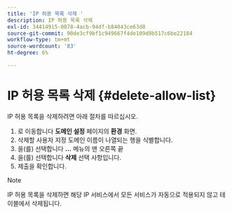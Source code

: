 ```yaml
---
title: 'IP 허용 목록 삭제 '
description: IP 허용 목록 삭제
exl-id: 34414915-0078-4acb-94df-b84043ce63d8
source-git-commit: 90de3cf9bf1c949667f4de109d0b517c6be22184
workflow-type: tm+mt
source-wordcount: '83'
ht-degree: 6%

---
```


# IP 허용 목록 삭제 {#delete-allow-list}

IP 허용 목록을 삭제하려면 아래 절차를 따르십시오.

1. 로 이동합니다 **도메인 설정** 페이지의 **환경** 화면.
1. 삭제할 사용자 지정 도메인 이름이 나열되는 행을 식별합니다.
1. 을(를) 선택합니다 **...** 메뉴의 맨 오른쪽 끝
1. 을(를) 선택합니다 **삭제** 선택 사항입니다.
1. 제출을 확인합니다.

>[!NOTE]
>IP 허용 목록을 삭제하면 해당 IP 서비스에서 모든 서비스가 자동으로 적용되지 않고 테이블에서 삭제됩니다.
